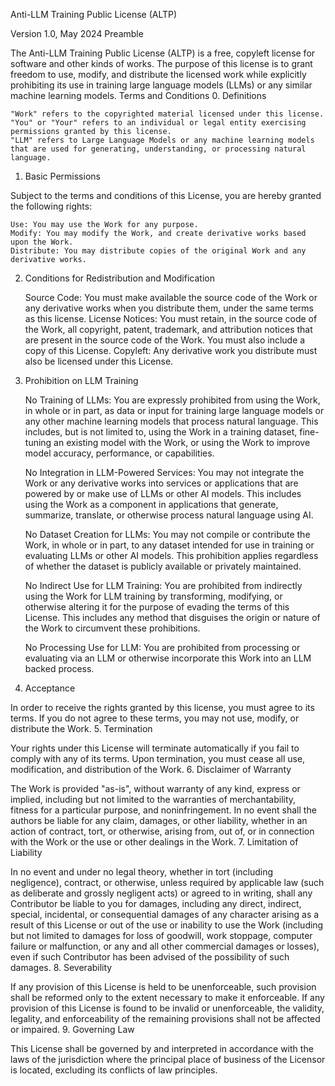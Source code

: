 Anti-LLM Training Public License (ALTP)

Version 1.0, May 2024
Preamble

The Anti-LLM Training Public License (ALTP) is a free, copyleft license for software and other kinds of works. The purpose of this license is to grant freedom to use, modify, and distribute the licensed work while explicitly prohibiting its use in training large language models (LLMs) or any similar machine learning models.
Terms and Conditions
0. Definitions

    "Work" refers to the copyrighted material licensed under this license.
    "You" or "Your" refers to an individual or legal entity exercising permissions granted by this license.
    "LLM" refers to Large Language Models or any machine learning models that are used for generating, understanding, or processing natural language.

1. Basic Permissions

Subject to the terms and conditions of this License, you are hereby granted the following rights:

    Use: You may use the Work for any purpose.
    Modify: You may modify the Work, and create derivative works based upon the Work.
    Distribute: You may distribute copies of the original Work and any derivative works.

2. Conditions for Redistribution and Modification

    Source Code: You must make available the source code of the Work or any derivative works when you distribute them, under the same terms as this license.
    License Notices: You must retain, in the source code of the Work, all copyright, patent, trademark, and attribution notices that are present in the source code of the Work. You must also include a copy of this License.
    Copyleft: Any derivative work you distribute must also be licensed under this License.

3. Prohibition on LLM Training

    No Training of LLMs: You are expressly prohibited from using the Work, in whole or in part, as data or input for training large language models or any other machine learning models that process natural language. This includes, but is not limited to, using the Work in a training dataset, fine-tuning an existing model with the Work, or using the Work to improve model accuracy, performance, or capabilities.

    No Integration in LLM-Powered Services: You may not integrate the Work or any derivative works into services or applications that are powered by or make use of LLMs or other AI models. This includes using the Work as a component in applications that generate, summarize, translate, or otherwise process natural language using AI.

    No Dataset Creation for LLMs: You may not compile or contribute the Work, in whole or in part, to any dataset intended for use in training or evaluating LLMs or other AI models. This prohibition applies regardless of whether the dataset is publicly available or privately maintained.

    No Indirect Use for LLM Training: You are prohibited from indirectly using the Work for LLM training by transforming, modifying, or otherwise altering it for the purpose of evading the terms of this License. This includes any method that disguises the origin or nature of the Work to circumvent these prohibitions.

    No Processing Use for LLM: You are prohibited from processing or evaluating via an LLM or otherwise incorporate this Work into an LLM backed process.

4. Acceptance

In order to receive the rights granted by this license, you must agree to its terms. If you do not agree to these terms, you may not use, modify, or distribute the Work.
5. Termination

Your rights under this License will terminate automatically if you fail to comply with any of its terms. Upon termination, you must cease all use, modification, and distribution of the Work.
6. Disclaimer of Warranty

The Work is provided "as-is", without warranty of any kind, express or implied, including but not limited to the warranties of merchantability, fitness for a particular purpose, and noninfringement. In no event shall the authors be liable for any claim, damages, or other liability, whether in an action of contract, tort, or otherwise, arising from, out of, or in connection with the Work or the use or other dealings in the Work.
7. Limitation of Liability

In no event and under no legal theory, whether in tort (including negligence), contract, or otherwise, unless required by applicable law (such as deliberate and grossly negligent acts) or agreed to in writing, shall any Contributor be liable to you for damages, including any direct, indirect, special, incidental, or consequential damages of any character arising as a result of this License or out of the use or inability to use the Work (including but not limited to damages for loss of goodwill, work stoppage, computer failure or malfunction, or any and all other commercial damages or losses), even if such Contributor has been advised of the possibility of such damages.
8. Severability

If any provision of this License is held to be unenforceable, such provision shall be reformed only to the extent necessary to make it enforceable. If any provision of this License is found to be invalid or unenforceable, the validity, legality, and enforceability of the remaining provisions shall not be affected or impaired.
9. Governing Law

This License shall be governed by and interpreted in accordance with the laws of the jurisdiction where the principal place of business of the Licensor is located, excluding its conflicts of law principles.
